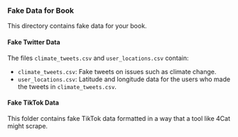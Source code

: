 ### Fake Data for Book

This directory contains fake data for your book. 

#### Fake Twitter Data

The files `climate_tweets.csv` and `user_locations.csv` contain:

* `climate_tweets.csv`: Fake tweets on issues such as climate change.
* `user_locations.csv`:  Latitude and longitude data for the users who made the tweets in `climate_tweets.csv`.

#### Fake TikTok Data

This folder contains fake TikTok data formatted in a way that a tool like 4Cat might scrape. 
